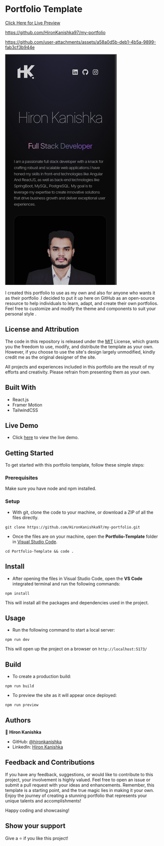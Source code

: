 # Portfolio Template

[Click Here for Live Preview](https://hiron-kanishka-portfolio.web.app)

https://github.com/HironKanishka97/my-portfolio


https://github.com/user-attachments/assets/a58a0d5b-deb1-4b5a-9899-fab3cf3b944e



![portfolio-phone](https://github.com/HironKanishka97/my-portfolio/blob/main/readme-assets/mobile-view.png)

I created this portfolio to use as my own and also for anyone who wants it as their portfolio .I decided to put it up here on GitHub as an open-source resource to help individuals to learn, adapt, and create their own portfolios. Feel free to customize and modify the theme and components to suit your personal style .

## License and Attribution

The code in this repository is released under the [MIT](https://github.com/HironKanishka97/my-portfolio/blob/main/readme-assets/LICENSE.txt) License, which grants you the freedom to use, modify, and distribute the template as your own. However, if you choose to use the site's design largely unmodified, kindly credit me as the original designer of the site.

All projects and experiences included in this portfolio are the result of my efforts and creativity. Please refrain from presenting them as your own.

## Built With

- React.js
- Framer Motion
- TailwindCSS

## Live Demo

- Click [here]() to view the live demo.

## Getting Started

To get started with this portfolio template, follow these simple steps:

### Prerequisites

Make sure you have node  and npm installed.

### Setup

- With git, clone the code to your machine, or download a ZIP of all the files directly.
```
git clone https://github.com/HironKanishka97/my-portfolio.git
```

- Once the files are on your machine, open the **Portfolio-Template** folder in [Visual Studio Code](https://code.visualstudio.com/download).

```
cd Portfolio-Template && code .
```

## Install

- After opening the files in Visual Studio Code, open the **VS Code** integrated terminal and run the following commands:

```
npm install
```

This will install all the packages and dependencies used in the project.

## Usage

- Run the following command to start a local server:

```
npm run dev
```

This will open up the project on a browser on `http://localhost:5173/`

## Build

- To create a production build:

```
npm run build
```

- To preview the site as it will appear once deployed:

```
npm run preview
```

## Authors

👤 **Hiron Kanishka**

- GitHub: [@hironkanishka](https://linkedin.com/in/hiron-kanishka)
- LinkedIn: [Hiron Kanishka](https://www.linkedin.com/in/hiron-kanishka/)

## Feedback and Contributions

If you have any feedback, suggestions, or would like to contribute to this project, your involvement is highly valued. Feel free to open an issue or submit a pull request with your ideas and enhancements. Remember, this template is a starting point, and the true magic lies in making it your own. Enjoy the journey of creating a stunning portfolio that represents your unique talents and accomplishments!

Happy coding and showcasing!

## Show your support

Give a ⭐️ if you like this project!
